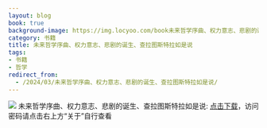 ```yaml
---
layout: blog
book: true
background-image: https://img.locyoo.com/book未来哲学序曲、权力意志、悲剧的诞生、查拉图斯特拉如是说.jpg
category: 书籍
title: 未来哲学序曲、权力意志、悲剧的诞生、查拉图斯特拉如是说
tags:
- 书籍
- 哲学
redirect_from:
  - /2024/03/未来哲学序曲、权力意志、悲剧的诞生、查拉图斯特拉如是说/
---
```

![](https://img.locyoo.com/book未来哲学序曲、权力意志、悲剧的诞生、查拉图斯特拉如是说.jpg)
未来哲学序曲、权力意志、悲剧的诞生、查拉图斯特拉如是说: <a name = "ref1" href="https://url18.ctfile.com/f/50983618-1375543087-7985f8?p=3619">点击下载</a>，访问密码请点击右上方“关于”自行查看